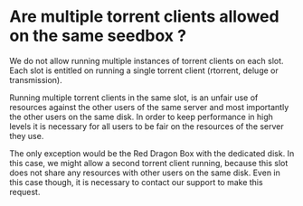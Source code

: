 # Are multiple torrent clients allowed on the same seedbox ?

We do not allow running multiple instances of torrent clients on each slot. Each slot is entitled on running a single torrent client (rtorrent, deluge or transmission).

Running multiple torrent clients in the same slot, is an unfair use of resources against the other users of the same server and most importantly the other users on the same disk. In order to keep performance in high levels it is necessary for all users to be fair on the resources of the server they use.

The only exception would be the Red Dragon Box with the dedicated disk. In this case, we might allow a second torrent client running, because this slot does not share any resources with other users on the same disk. Even in this case though, it is necessary to contact our support to make this request.